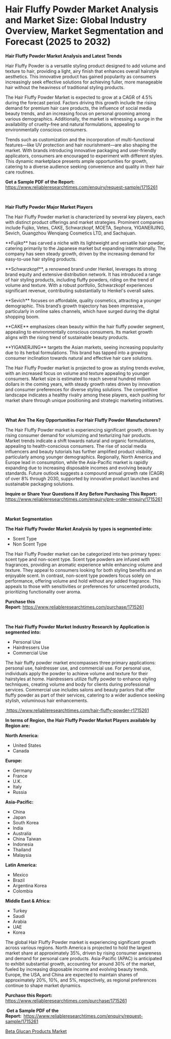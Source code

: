 <p><h1>Hair Fluffy Powder Market Analysis and Market Size: Global Industry Overview, Market Segmentation and Forecast (2025 to 2032)</h1></p><p><strong>Hair Fluffy Powder Market Analysis and Latest Trends</strong></p>
<p><p>Hair Fluffy Powder is a versatile styling product designed to add volume and texture to hair, providing a light, airy finish that enhances overall hairstyle aesthetics. This innovative product has gained popularity as consumers increasingly seek effective solutions for achieving fuller, more manageable hair without the heaviness of traditional styling products.</p><p>The Hair Fluffy Powder Market is expected to grow at a CAGR of 4.5% during the forecast period. Factors driving this growth include the rising demand for premium hair care products, the influence of social media beauty trends, and an increasing focus on personal grooming among various demographics. Additionally, the market is witnessing a surge in the availability of cruelty-free and natural formulations, appealing to environmentally conscious consumers.</p><p>Trends such as customization and the incorporation of multi-functional features—like UV protection and hair nourishment—are also shaping the market. With brands introducing innovative packaging and user-friendly applicators, consumers are encouraged to experiment with different styles. This dynamic marketplace presents ample opportunities for growth, catering to a diverse audience seeking convenience and quality in their hair care routines.</p></p>
<p><strong>Get a Sample PDF of the Report:&nbsp;</strong> <a href="https://www.reliableresearchtimes.com/enquiry/request-sample/1715261?utm_campaign=3088&utm_medium=2&utm_source=Github&utm_content=ia&utm_term=04042025&utm_id=hair-fluffy-powder">https://www.reliableresearchtimes.com/enquiry/request-sample/1715261</a></p>
<p>&nbsp;</p>
<p><strong>Hair Fluffy Powder Major Market Players</strong></p>
<p><p>The Hair Fluffy Powder market is characterized by several key players, each with distinct product offerings and market strategies. Prominent companies include Fujiko, Vetes, CAKE, Schwarzkopf, MOETA, Sephora, YIGANERJING, Sevich, Guangzhou Wenqiang Cosmetics LTD, and Sachajuan.</p><p>**Fujiko** has carved a niche with its lightweight and versatile hair powder, catering primarily to the Japanese market but expanding internationally. The company has seen steady growth, driven by the increasing demand for easy-to-use hair styling products. </p><p>**Schwarzkopf**, a renowned brand under Henkel, leverages its strong brand equity and extensive distribution network. It has introduced a range of hair styling products, including fluffy powders, riding on the trend of volume and texture. With a robust portfolio, Schwarzkopf experiences significant revenue, contributing substantially to Henkel's overall sales.</p><p>**Sevich** focuses on affordable, quality cosmetics, attracting a younger demographic. This brand’s growth trajectory has been impressive, particularly in online sales channels, which have surged during the digital shopping boom.</p><p>**CAKE** emphasizes clean beauty within the hair fluffy powder segment, appealing to environmentally conscious consumers. Its market growth aligns with the rising trend of sustainable beauty products.</p><p>**YIGANERJING** targets the Asian markets, seeing increasing popularity due to its herbal formulations. This brand has tapped into a growing consumer inclination towards natural and effective hair care solutions.</p><p>The Hair Fluffy Powder market is projected to grow as styling trends evolve, with an increased focus on volume and texture appealing to younger consumers. Market size is estimated to reach several hundred million dollars in the coming years, with steady growth rates driven by innovation and consumer preferences for diverse styling solutions. The competitive landscape indicates a healthy rivalry among these players, each pushing for market share through unique positioning and strategic marketing initiatives.</p></p>
<p>&nbsp;</p>
<p><strong>What Are The Key Opportunities For Hair Fluffy Powder Manufacturers?</strong></p>
<p><p>The Hair Fluffy Powder market is experiencing significant growth, driven by rising consumer demand for volumizing and texturizing hair products. Market trends indicate a shift towards natural and organic formulations, appealing to health-conscious consumers. The rise of social media influencers and beauty tutorials has further amplified product visibility, particularly among younger demographics. Regionally, North America and Europe lead in consumption, while the Asia-Pacific market is rapidly expanding due to increasing disposable incomes and evolving beauty standards. Future outlook suggests a compound annual growth rate (CAGR) of over 8% through 2030, supported by innovative product launches and sustainable packaging solutions.</p></p>
<p><strong>Inquire or Share Your Questions If Any Before Purchasing This Report:</strong> <a href="https://www.reliableresearchtimes.com/enquiry/pre-order-enquiry/1715261?utm_campaign=3088&utm_medium=2&utm_source=Github&utm_content=ia&utm_term=04042025&utm_id=hair-fluffy-powder">https://www.reliableresearchtimes.com/enquiry/pre-order-enquiry/1715261</a></p>
<p>&nbsp;</p>
<p><strong>Market Segmentation</strong></p>
<p><strong>The Hair Fluffy Powder Market Analysis by types is segmented into:</strong></p>
<p><ul><li>Scent Type</li><li>Non Scent Type</li></ul></p>
<p><p>The Hair Fluffy Powder market can be categorized into two primary types: scent type and non-scent type. Scent type powders are infused with fragrances, providing an aromatic experience while enhancing volume and texture. They appeal to consumers looking for both styling benefits and an enjoyable scent. In contrast, non-scent type powders focus solely on performance, offering volume and hold without any added fragrance. This appeals to those with sensitivities or preferences for unscented products, prioritizing functionality over aroma.</p></p>
<p><strong>Purchase this Report:&nbsp;</strong><a href="https://www.reliableresearchtimes.com/purchase/1715261?utm_campaign=3088&utm_medium=2&utm_source=Github&utm_content=ia&utm_term=04042025&utm_id=hair-fluffy-powder">https://www.reliableresearchtimes.com/purchase/1715261</a></p>
<p>&nbsp;</p>
<p><strong>The Hair Fluffy Powder Market Industry Research by Application is segmented into:</strong></p>
<p><ul><li>Personal Use</li><li>Hairdressers Use</li><li>Commercial Use</li></ul></p>
<p><p>The hair fluffy powder market encompasses three primary applications: personal use, hairdresser use, and commercial use. For personal use, individuals apply the powder to achieve volume and texture for their hairstyles at home. Hairdressers utilize fluffy powder to enhance styling techniques, creating volume and body for clients during professional services. Commercial use includes salons and beauty parlors that offer fluffy powder as part of their services, catering to a wider audience seeking stylish, voluminous hair enhancements.</p></p>
<p><a href="https://www.reliableresearchtimes.com/hair-fluffy-powder-r1715261?utm_campaign=3088&utm_medium=2&utm_source=Github&utm_content=ia&utm_term=04042025&utm_id=hair-fluffy-powder">&nbsp;https://www.reliableresearchtimes.com/hair-fluffy-powder-r1715261</a></p>
<p><strong>In terms of Region, the Hair Fluffy Powder Market Players available by Region are:</strong></p>
<p>
    <p> <strong> North America: </strong>
        <ul>
            <li>United States</li>
            <li>Canada</li>
        </ul>
        </p> 
    <p> <strong> Europe: </strong>
        <ul>
            <li>Germany</li>
            <li>France</li>
            <li>U.K.</li>
            <li>Italy</li>
            <li>Russia</li>
        </ul>
        </p> 
    <p> <strong> Asia-Pacific: </strong>
        <ul>
            <li>China</li>
            <li>Japan</li>
            <li>South Korea</li>
            <li>India</li>
            <li>Australia</li>
            <li>China Taiwan</li>
            <li>Indonesia</li>
            <li>Thailand</li>
            <li>Malaysia</li>
        </ul>
        </p> 
    <p> <strong> Latin America: </strong>
        <ul>
            <li>Mexico</li>
            <li>Brazil</li>
            <li>Argentina Korea</li>
            <li>Colombia</li>
        </ul>
        </p> 
    <p> <strong> Middle East & Africa: </strong>
        <ul>
            <li>Turkey</li>
            <li>Saudi</li>
            <li>Arabia</li>
            <li>UAE</li>
            <li>Korea</li>
        </ul>
    </p>
    </p>
<p><p>The global Hair Fluffy Powder market is experiencing significant growth across various regions. North America is projected to hold the largest market share at approximately 35%, driven by rising consumer awareness and demand for personal care products. Asia-Pacific (APAC) is anticipated to exhibit substantial growth, accounting for around 30% of the market, fueled by increasing disposable income and evolving beauty trends. Europe, the USA, and China are expected to maintain shares of approximately 20%, 10%, and 5%, respectively, as regional preferences continue to shape market dynamics.</p></p>
<p><strong>Purchase this Report: </strong><a href="https://www.reliableresearchtimes.com/purchase/1715261?utm_campaign=3088&utm_medium=2&utm_source=Github&utm_content=ia&utm_term=04042025&utm_id=hair-fluffy-powder">https://www.reliableresearchtimes.com/purchase/1715261</a></p>
<p>&nbsp;<strong>Get a Sample PDF of the Report:&nbsp;&nbsp;</strong><a href="https://www.reliableresearchtimes.com/enquiry/request-sample/1715261?utm_campaign=3088&utm_medium=2&utm_source=Github&utm_content=ia&utm_term=04042025&utm_id=hair-fluffy-powder">https://www.reliableresearchtimes.com/enquiry/request-sample/1715261</a></p>
<p><strong></strong></p>
<p><p><a href="https://github.com/akermigarib/Market-Research-Report-List-1/blob/main/beta-glucan-products-market.md?utm_campaign=3088&utm_medium=2&utm_source=Github&utm_content=ia&utm_term=04042025&utm_id=hair-fluffy-powder">Beta Glucan Products Market</a></p></p>